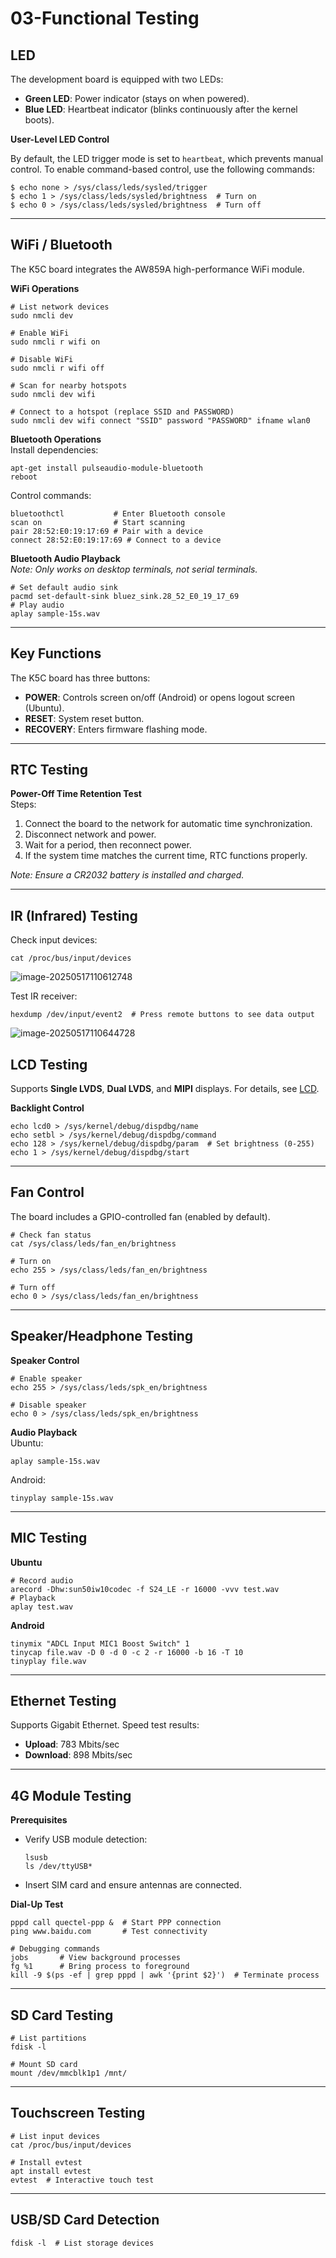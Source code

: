 # 03-Functional Testing

## LED

The development board is equipped with two LEDs:  
- **Green LED**: Power indicator (stays on when powered).  
- **Blue LED**: Heartbeat indicator (blinks continuously after the kernel boots).  

**User-Level LED Control**  

By default, the LED trigger mode is set to `heartbeat`, which prevents manual control. To enable command-based control, use the following commands:  

```shell
$ echo none > /sys/class/leds/sysled/trigger
$ echo 1 > /sys/class/leds/sysled/brightness  # Turn on
$ echo 0 > /sys/class/leds/sysled/brightness  # Turn off
```

---

## WiFi / Bluetooth

The K5C board integrates the AW859A high-performance WiFi module.  

**WiFi Operations**  
```shell
# List network devices
sudo nmcli dev

# Enable WiFi
sudo nmcli r wifi on

# Disable WiFi
sudo nmcli r wifi off

# Scan for nearby hotspots
sudo nmcli dev wifi

# Connect to a hotspot (replace SSID and PASSWORD)
sudo nmcli dev wifi connect "SSID" password "PASSWORD" ifname wlan0
```

**Bluetooth Operations**  
Install dependencies:  
```shell
apt-get install pulseaudio-module-bluetooth
reboot
```

Control commands:  
```shell
bluetoothctl           # Enter Bluetooth console
scan on                # Start scanning
pair 28:52:E0:19:17:69 # Pair with a device
connect 28:52:E0:19:17:69 # Connect to a device
```

**Bluetooth Audio Playback**  
*Note: Only works on desktop terminals, not serial terminals.*  
```shell
# Set default audio sink
pacmd set-default-sink bluez_sink.28_52_E0_19_17_69
# Play audio
aplay sample-15s.wav
```

---

## Key Functions

The K5C board has three buttons:  
- **POWER**: Controls screen on/off (Android) or opens logout screen (Ubuntu).  
- **RESET**: System reset button.  
- **RECOVERY**: Enters firmware flashing mode.  

---

## RTC Testing

**Power-Off Time Retention Test**  
Steps:  
1. Connect the board to the network for automatic time synchronization.  
2. Disconnect network and power.  
3. Wait for a period, then reconnect power.  
4. If the system time matches the current time, RTC functions properly.  

*Note: Ensure a CR2032 battery is installed and charged.*  

---

## IR (Infrared) Testing

Check input devices:  
```shell
cat /proc/bus/input/devices
```

![image-20250517110612748](http://tanzhtanzh.oss-cn-shenzhen.aliyuncs.com/img/image-20250517110612748.png)

Test IR receiver:  

```shell
hexdump /dev/input/event2  # Press remote buttons to see data output
```

![image-20250517110644728](http://tanzhtanzh.oss-cn-shenzhen.aliyuncs.com/img/image-20250517110644728.png)

## LCD Testing

Supports **Single LVDS**, **Dual LVDS**, and **MIPI** displays. For details, see [LCD](../05-Peripheral-Drivers/LCD功能调试.md).  

**Backlight Control**  

```shell
echo lcd0 > /sys/kernel/debug/dispdbg/name
echo setbl > /sys/kernel/debug/dispdbg/command
echo 128 > /sys/kernel/debug/dispdbg/param  # Set brightness (0-255)
echo 1 > /sys/kernel/debug/dispdbg/start
```

---

## Fan Control

The board includes a GPIO-controlled fan (enabled by default).  

```shell
# Check fan status
cat /sys/class/leds/fan_en/brightness

# Turn on
echo 255 > /sys/class/leds/fan_en/brightness

# Turn off
echo 0 > /sys/class/leds/fan_en/brightness
```

---

## Speaker/Headphone Testing

**Speaker Control**  
```shell
# Enable speaker
echo 255 > /sys/class/leds/spk_en/brightness

# Disable speaker
echo 0 > /sys/class/leds/spk_en/brightness
```

**Audio Playback**  
Ubuntu:  
```shell
aplay sample-15s.wav
```

Android:  
```shell
tinyplay sample-15s.wav
```

---

## MIC Testing

**Ubuntu**  
```shell
# Record audio
arecord -Dhw:sun50iw10codec -f S24_LE -r 16000 -vvv test.wav
# Playback
aplay test.wav
```

**Android**  
```shell
tinymix "ADCL Input MIC1 Boost Switch" 1
tinycap file.wav -D 0 -d 0 -c 2 -r 16000 -b 16 -T 10
tinyplay file.wav
```

---

## Ethernet Testing

Supports Gigabit Ethernet. Speed test results:  
- **Upload**: 783 Mbits/sec  
- **Download**: 898 Mbits/sec  

---

## 4G Module Testing

**Prerequisites**  
- Verify USB module detection:  
  ```shell
  lsusb
  ls /dev/ttyUSB*
  ```
- Insert SIM card and ensure antennas are connected.  

**Dial-Up Test**  
```shell
pppd call quectel-ppp &  # Start PPP connection
ping www.baidu.com       # Test connectivity

# Debugging commands
jobs       # View background processes
fg %1      # Bring process to foreground
kill -9 $(ps -ef | grep pppd | awk '{print $2}')  # Terminate process
```

---

## SD Card Testing

```shell
# List partitions
fdisk -l

# Mount SD card
mount /dev/mmcblk1p1 /mnt/
```

---

## Touchscreen Testing

```shell
# List input devices
cat /proc/bus/input/devices

# Install evtest
apt install evtest
evtest  # Interactive touch test
```

---

## USB/SD Card Detection

```shell
fdisk -l  # List storage devices
```